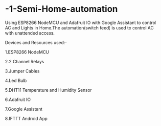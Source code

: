# -1-Semi-Home-automation
Using ESP8266 NodeMCU and Adafruit IO with Google Assistant to control AC and Lights in Home.The automation(switch feed) is used to control AC with unattended access.

Devices and Resources used:-

1.ESP8266 NodeMCU

2.2 Channel Relays

3.Jumper Cables

4.Led Bulb

5.DHT11 Temperature and Humidity Sensor

6.Adafruit IO

7.Google Assistant

8.IFTTT Android App
